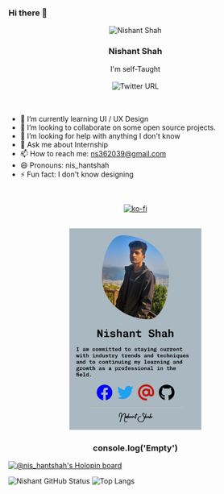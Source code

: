 ### Hi there 👋
<div align="center">
<img src="https://nishantshah977.github.io/img/profile-pic.png" height="100" width="100" alt="Nishant Shah">
<h3>Nishant Shah</h3>
I'm self-Taught<br><br>
<img alt="Twitter URL" src="https://img.shields.io/twitter/url?label=Twitter&style=social&url=https%3A%2F%2Ftwitter.com%2Fnis_hantshah">
</div>
<br><br>



- 🌱 I’m currently learning UI / UX Design 
- 👯 I’m looking to collaborate on some open source projects.
- 🤔 I’m looking for help with anything I don't know
- 💬 Ask me about Internship 
- 📫 How to reach me: [ns362039@gmail.com](mailto:ns362039@gmail.com)
- 😄 Pronouns: nis_hantshah
- ⚡ Fun fact: I don't know designing 

<br>
<div align="center">

 [![ko-fi](https://ko-fi.com/img/githubbutton_sm.svg)](https://ko-fi.com/X8X8GMFMR)


<br>
<img height="400" src="IMG_20221228_082201.jpg">
</div>
<h3 align="center">console.log('Empty')</h3>


[![@nis_hantshah's Holopin board](https://holopin.me/nis_hantshah)](https://holopin.io/@nis_hantshah)
 
![Nishant GitHub Status](https://github-readme-stats.vercel.app/api?username=nishantshah977&show_icons=true&theme=dark)
![Top Langs](https://github-readme-stats.vercel.app/api/top-langs/?username=nishantshah977&layout=compact&theme=dark)
